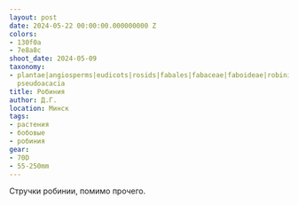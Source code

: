 ```yaml
---
layout: post
date: 2024-05-22 00:00:00.000000000 Z
colors:
- 130f0a
- 7e8a8c
shoot_date: 2024-05-09
taxonomy:
- plantae|angiosperms|eudicots|rosids|fabales|fabaceae|faboideae|robinieae|robinia|robinia
  pseudoacacia
title: Робиния
author: Д.Г.
location: Минск
tags:
- растения
- бобовые
- робиния
gear:
- 70D
- 55-250mm
---
```

Стручки робинии, помимо прочего.


